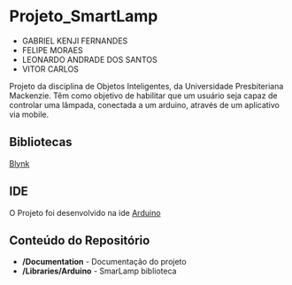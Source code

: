 # Projeto_SmartLamp

* GABRIEL KENJI FERNANDES
* FELIPE MORAES
* LEONARDO ANDRADE DOS SANTOS
* VITOR CARLOS

Projeto da disciplina de Objetos Inteligentes, da Universidade Presbiteriana Mackenzie.
Têm como objetivo de habilitar que um usuário seja capaz de controlar uma lâmpada, conectada a um arduino, através de um aplicativo via mobile.

Bibliotecas
-------------------

[Blynk](https://www.blynk.cc/)

IDE
-------------------

O Projeto foi desenvolvido na ide [Arduino](https://www.arduino.cc/en/Main/Software)

Conteúdo do Repositório
-------------------

* **/Documentation** - Documentação do projeto
* **/Libraries/Arduino** - SmarLamp biblioteca
